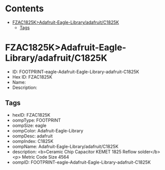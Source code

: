 



Contents
========

* [FZAC1825K>Adafruit-Eagle-Library/adafruit/C1825K](#fzac1825kadafruit-eagle-libraryadafruitc1825k)
	* [Tags](#tags)

# FZAC1825K>Adafruit-Eagle-Library/adafruit/C1825K

- ID: FOOTPRINT-eagle-Adafruit-Eagle-Library-adafruit-C1825K
- Hex ID: FZAC1825K
- Name: 
- Description: 

## Tags

- hexID: FZAC1825K
- oompType: FOOTPRINT
- oompSize: eagle
- oompColor: Adafruit-Eagle-Library
- oompDesc: adafruit
- oompIndex: C1825K
- oompName: Adafruit-Eagle-Library/adafruit/C1825K
- description: &lt;b&gt;Ceramic Chip Capacitor KEMET 1825 Reflow solder&lt;/b&gt;&lt;p&gt;
Metric Code Size 4564
- oompID: FOOTPRINT-eagle-Adafruit-Eagle-Library-adafruit-C1825K
